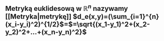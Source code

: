 ## **Metryką euklidesową** w $\mathbb{R}^n$ nazywamy [[Metryka|metrykę]] $d_e(x,y)=(\sum_{i=1}^{n}(x_i-y_i)^2)^{1/2}$=$=\sqrt{(x_1-y_1)^2+(x_2-y_2)^2+...+(x_n-y_n)^2}$
